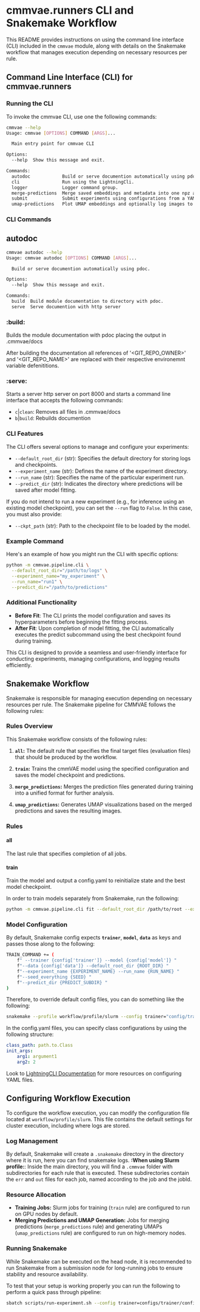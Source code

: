 
# cmmvae.runners CLI and Snakemake Workflow

This README provides instructions on using the command line interface (CLI) included in the `cmmvae` module, along with details on the Snakemake workflow that manages execution depending on necessary resources per rule.

## Command Line Interface (CLI) for cmmvae.runners

### Running the CLI

To invoke the cmmvae CLI, use one the following commands:

```bash
cmmvae --help
Usage: cmmvae [OPTIONS] COMMAND [ARGS]...

  Main entry point for cmmvae CLI

Options:
  --help  Show this message and exit.

Commands:
  autodoc            Build or serve documention automatically using pdoc.
  cli                Run using the LightningCli.
  logger             Logger command group.
  merge-predictions  Merge saved embeddings and metadata into one npz and...
  submit             Submit experiments using configurations from a YAML...
  umap-predictions   Plot UMAP embeddings and optionally log images to...
```

### CLI Commands

## autodoc

```bash
cmmvae autodoc --help
Usage: cmmvae autodoc [OPTIONS] COMMAND [ARGS]...

  Build or serve documention automatically using pdoc.

Options:
  --help  Show this message and exit.

Commands:
  build  Build module documentation to directory with pdoc.
  serve  Serve documention with http server
```
### **:build:**

Builds the module documentation with pdoc placing the output in .cmmvae/docs

After building the documentation all references of '<GIT_REPO_OWNER>' and '<GIT_REPO_NAME>'
are replaced with their respective environemnt variable defenititions.

### **:serve:**

Starts a server http server on port 8000 and starts a command line interface that accepts the following commands:
- `c`|`clean`: Removes all files in .cmmvae/docs
- `b`|`build`: Rebuilds documention

### CLI Features

The CLI offers several options to manage and configure your experiments:

- `--default_root_dir` (str): Specifies the default directory for storing logs and checkpoints.
- `--experiment_name` (str): Defines the name of the experiment directory.
- `--run_name` (str): Specifies the name of the particular experiment run.
- `--predict_dir` (str): Indicates the directory where predictions will be saved after model fitting.

If you do not intend to run a new experiment (e.g., for inference using an existing model checkpoint), you can set the `--run` flag to `False`. In this case, you must also provide:

- `--ckpt_path` (str): Path to the checkpoint file to be loaded by the model.

### Example Command

Here's an example of how you might run the CLI with specific options:

```bash
python -m cmmvae.pipeline.cli \
  --default_root_dir="/path/to/logs" \
  --experiment_name="my_experiment" \
  --run_name="run1" \
  --predict_dir="/path/to/predictions"
```

### Additional Functionality

- **Before Fit**: The CLI prints the model configuration and saves its hyperparameters before beginning the fitting process.
- **After Fit**: Upon completion of model fitting, the CLI automatically executes the predict subcommand using the best checkpoint found during training.

This CLI is designed to provide a seamless and user-friendly interface for conducting experiments, managing configurations, and logging results efficiently.

## Snakemake Workflow

Snakemake is responsible for managing execution depending on necessary resources per rule. The Snakemake pipeline for CMMVAE follows the following rules:

### Rules Overview

This Snakemake workflow consists of the following rules:

1. **`all`:** The default rule that specifies the final target files (evaluation files) that should be produced by the workflow.

2. **`train`:** Trains the cmmVAE model using the specified configuration and saves the model checkpoint and predictions.

3. **`merge_predictions`:** Merges the prediction files generated during training into a unified format for further analysis.

4. **`umap_predictions`:** Generates UMAP visualizations based on the merged predictions and saves the resulting images.

### Rules

#### all
The last rule that specifies completion of all jobs.

#### train
Train the model and output a config.yaml to reinitialize state and the best model checkpoint.

In order to train models separately from Snakemake, run the following:

```bash
python -m cmmvae.pipeline.cli fit --default_root_dir /path/to/root --experiment_name experiment_name --run_name run_name ...
```

### Model Configuration

By default, Snakemake config expects **`trainer`**, **`model`**, **`data`** as keys and passes those along to the following:

```bash
TRAIN_COMMAND += (
    f" --trainer {config['trainer']} --model {config['model']} "
    f"--data {config['data']} --default_root_dir {ROOT_DIR} "
    f"--experiment_name {EXPERIMENT_NAME} --run_name {RUN_NAME} "
    f"--seed_everything {SEED} "
    f"--predict_dir {PREDICT_SUBDIR} "
)
```

Therefore, to override default config files, you can do something like the following:

```bash
snakemake --profile workflow/profile/slurm --config trainer="config/trainer/config.yaml --trainer.max_epochs 1"
```

In the config.yaml files, you can specify class configurations by using the following structure:

```yaml
class_path: path.to.Class
init_args:
    arg1: argument1
    arg2: 2
```

Look to [LightningCLI Documentation](https://lightning.ai/docs/pytorch/stable/cli/lightning_cli_advanced.html) for more resources on configuring YAML files.

## Configuring Workflow Execution

To configure the workflow execution, you can modify the configuration file located at `workflow/profile/slurm`. This file contains the default settings for cluster execution, including where logs are stored.

### Log Management

By default, Snakemake will create a `.snakemake` directory in the directory where it is run, here you can find snakemake logs. **:When using Slurm profile:**: Inside the main directory, you will find a `.cmmvae` folder with subdirectories for each rule that is executed. These subdirectories contain the `err` and `out` files for each job, named according to the job and the jobId.

### Resource Allocation

- **Training Jobs:** Slurm jobs for training (`train` rule) are configured to run on GPU nodes by default.
- **Merging Predictions and UMAP Generation:** Jobs for merging predictions (`merge_predictions` rule) and generating UMAPs (`umap_predictions` rule) are configured to run on high-memory nodes.

### Running Snakemake

While Snakemake can be executed on the head node, it is recommended to run Snakemake from a submission node for long-running jobs to ensure stability and resource availability.

To test that your setup is working properly you can run the following to perform a quick pass through pipeline:
```bash
sbatch scripts/run-experiment.sh --config trainer=configs/trainer/config.test.yaml experiment_name=testing run_name=quick_test
```
